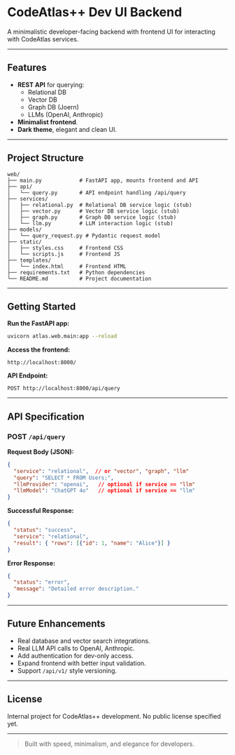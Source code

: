 # CodeAtlas++ Dev UI Backend

A minimalistic developer-facing backend with frontend UI for interacting with CodeAtlas services.


---

## Features

- **REST API** for querying:
  - Relational DB
  - Vector DB
  - Graph DB (Joern)
  - LLMs (OpenAI, Anthropic)
- **Minimalist frontend**.
- **Dark theme**, elegant and clean UI.

---

## Project Structure

```
web/
├── main.py            # FastAPI app, mounts frontend and API
├── api/
│   └── query.py       # API endpoint handling /api/query
├── services/
│   ├── relational.py  # Relational DB service logic (stub)
│   ├── vector.py      # Vector DB service logic (stub)
│   ├── graph.py       # Graph DB service logic (stub)
│   └── llm.py         # LLM interaction logic (stub)
├── models/
│   └── query_request.py # Pydantic request model
├── static/
│   ├── styles.css     # Frontend CSS
│   └── scripts.js     # Frontend JS
├── templates/
│   └── index.html     # Frontend HTML
├── requirements.txt   # Python dependencies
└── README.md          # Project documentation
```

---

## Getting Started



**Run the FastAPI app:**
```bash
uvicorn atlas.web.main:app --reload
```

**Access the frontend:**
```
http://localhost:8000/
```

**API Endpoint:**
```
POST http://localhost:8000/api/query
```

---

## API Specification

### POST `/api/query`

**Request Body (JSON):**
```json
{
  "service": "relational",  // or "vector", "graph", "llm"
  "query": "SELECT * FROM Users;",
  "llmProvider": "openai",   // optional if service == "llm"
  "llmModel": "ChatGPT 4o"   // optional if service == "llm"
}
```

**Successful Response:**
```json
{
  "status": "success",
  "service": "relational",
  "result": { "rows": [{"id": 1, "name": "Alice"}] }
}
```

**Error Response:**
```json
{
  "status": "error",
  "message": "Detailed error description."
}
```

---

## Future Enhancements

- Real database and vector search integrations.
- Real LLM API calls to OpenAI, Anthropic.
- Add authentication for dev-only access.
- Expand frontend with better input validation.
- Support `/api/v1/` style versioning.

---

## License

Internal project for CodeAtlas++ development. No public license specified yet.

---

> Built with speed, minimalism, and elegance for developers.
